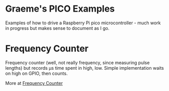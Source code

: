 # Graeme's PICO Examples
Examples of how to drive a Raspberry Pi pico microcontroller - much work in
progress but makes sense to document as I go. 

# Frequency Counter
Frequency counter (well, not really frequency, since measuring pulse lengths)
but records µs time spent in high, low. Simple implementation waits on high
on GPIO, then counts.

More at [Frequency Counter](./pio-frequency-counter/README.md)
